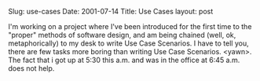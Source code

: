 Slug: use-cases
Date: 2001-07-14
Title: Use Cases
layout: post

I&#39;m working on a project where I&#39;ve been introduced for the first time to the &quot;proper&quot; methods of software design, and am being chained (well, ok, metaphorically) to my desk to write Use Case Scenarios. I have to tell you, there are few tasks more boring than writing Use Case Scenarios. &lt;yawn&gt;. The fact that i got up at 5:30 this a.m. and was in the office at 6:45 a.m. does not help.
